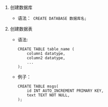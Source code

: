 1. 创建数据库
	+ 语法：` CREATE DATABASE 数据库名;`

2. 创建数据表
	+ 语法:
		```
		CREATE TABLE table_name (
			column1 datatype,
			column2 datatype,
			...
		);
		```
	+ 例子：
		```
		CREATE TABLE msgs(
			id INT AUTO_INCREMENT PRIMARY KEY,
			text TEXT NOT NULL,
		);
		```